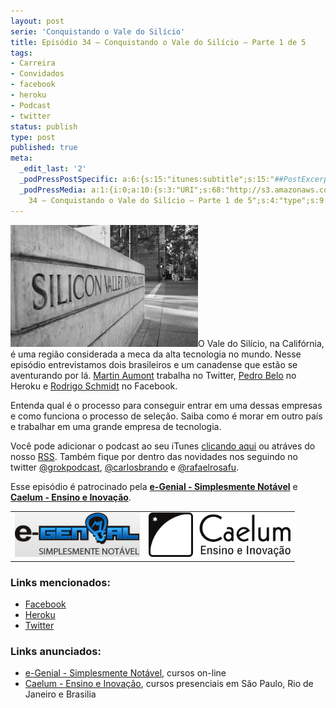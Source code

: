 ```yaml
---
layout: post
serie: 'Conquistando o Vale do Silício'
title: Episódio 34 – Conquistando o Vale do Silício – Parte 1 de 5
tags:
- Carreira
- Convidados
- facebook
- heroku
- Podcast
- twitter
status: publish
type: post
published: true
meta:
  _edit_last: '2'
  _podPressPostSpecific: a:6:{s:15:"itunes:subtitle";s:15:"##PostExcerpt##";s:14:"itunes:summary";s:15:"##PostExcerpt##";s:15:"itunes:keywords";s:17:"##WordPressCats##";s:13:"itunes:author";s:10:"##Global##";s:15:"itunes:explicit";s:7:"Default";s:12:"itunes:block";s:7:"Default";}
  _podPressMedia: a:1:{i:0;a:10:{s:3:"URI";s:68:"http://s3.amazonaws.com/grokpodcast/grokpodcast-34-siliconvalley.mp3";s:5:"title";s:65:"Episódio
    34 – Conquistando o Vale do Silício – Parte 1 de 5";s:4:"type";s:9:"audio_mp3";s:4:"size";s:8:"14677333";s:8:"duration";s:5:"15:12";s:12:"previewImage";s:77:"http://grokpodcast.com/wp-content/plugins/podpress/images/vpreview_center.png";s:10:"dimensionW";s:1:"0";s:10:"dimensionH";s:1:"0";s:3:"rss";s:2:"on";s:4:"atom";s:2:"on";}}
---
```

<a href="/images/2011/06/3471929554_213af049c1_b.jpg"><img class="alignleft size-medium wp-image-182" title="3471929554_213af049c1_b" src="/images/2011/06/3471929554_213af049c1_b-300x195.jpg" alt="" width="300" height="195" /></a>O Vale do Silício, na Califórnia, é uma região considerada a meca da alta tecnologia no mundo. Nesse episódio entrevistamos dois brasileiros e um canadense que estão se aventurando por lá. <a href="http://twitter.com/#!/mynyml">Martin Aumont</a> trabalha no Twitter, <a href="http://twitter.com/#!/ped">Pedro Belo</a> no Heroku e <a href="http://www.facebook.com/rodrigo">Rodrigo Schmidt</a> no Facebook.

Entenda qual é o processo para conseguir entrar em uma dessas empresas e como funciona o processo de seleção. Saiba como é morar em outro país e trabalhar em uma grande empresa de tecnologia.

Você pode adicionar o podcast ao seu iTunes <a href="http://itunes.apple.com/us/podcast/grok-podcast/id393122038" target="_blank">clicando aqui</a> ou atráves do nosso <a href="http://grokpodcast.com/feed/" target="_blank">RSS</a>. Também fique por dentro das novidades nos seguindo no twitter <a href="http://twitter.com/GrokPodcast" target="_blank">@grokpodcast</a>, <a href="http://twitter.com/#!/carlosbrando" target="_blank">@carlosbrando</a> e <a href="http://twitter.com/#!/rafaelrosafu" target="_blank">@rafaelrosafu</a>.

Esse episódio é patrocinado pela <strong><a href="http://www.egenial.com.br" target="_blank">e-Genial - Simplesmente Notável</a></strong> e <strong><a href="http://www.caelum.com.br" target="_blank">Caelum - Ensino e Inovação</a></strong>.
<table class="alignright">
<tbody>
<tr>
<td><a href="http://www.egenial.com.br" target="_blank"><img class="alignright size-full wp-image-40" title="e-Genial - Simplesmente Notável" src="/images/2010/09/logo_egenial.jpg" alt="" width="200" height="71" /></a></td>
<td><a href="http://www.caelum.com.br" target="_blank"><img class="alignright size-full wp-image-40" title="Caelum - Ensino e Inovação" src="/images/2010/11/caelum-logo.png" alt="" width="227" height="71" /></a></td>
</tr>
</tbody>
</table>
<h3>Links mencionados:</h3>
<ul>
	<li><a href="http://www.facebook.com/">Facebook</a></li>
	<li><a href="http://www.heroku.com/">Heroku</a></li>
	<li><a href="http://twitter.com/">Twitter</a></li>
</ul>
<h3>Links anunciados:</h3>
<ul>
	<li><a href="http://www.egenial.com.br" target="_blank">e-Genial - Simplesmente Notável</a>, cursos on-line</li>
	<li><a href="http://www.caelum.com.br" target="_blank">Caelum - Ensino e Inovação</a>, cursos presenciais em São Paulo, Rio de Janeiro e Brasilia</li>
</ul>
